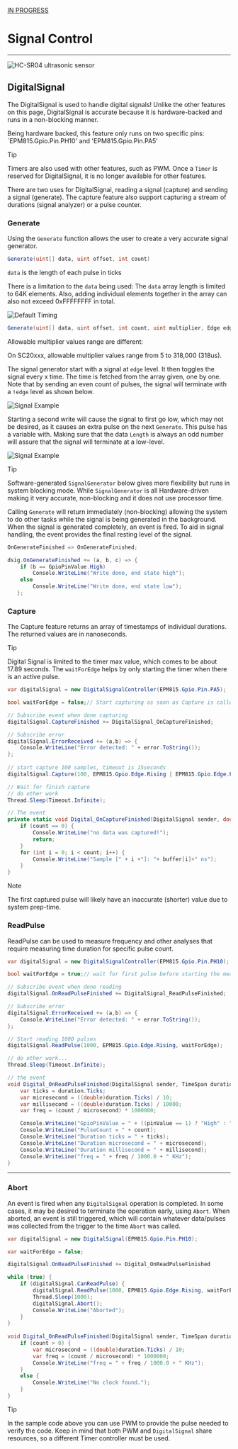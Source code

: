 [IN PROGRESS](error.md) 
# Signal Control
---
![HC-SR04 ultrasonic sensor](images/signal-control.jpg)

## DigitalSignal

The DigitalSignal is used to handle digital signals! Unlike the other features on this page, DigitalSignal is accurate because it is hardware-backed and runs in a non-blocking manner.

Being hardware backed, this feature only runs on two specific pins: `EPM815.Gpio.Pin.PH10' and 'EPM815.Gpio.Pin.PA5'

> [!TIP]
> Timers are also used with other features, such as PWM. Once a `Timer` is reserved for DigitalSignal, it is no longer available for other features.

There are two uses for DigitalSignal, reading a signal (capture) and sending a signal (generate). The capture feature also support capturing a stream of durations (signal analyzer) or a pulse counter.

### Generate

Using the `Generate` function allows the user to create a very accurate signal generator.  

```cs
Generate(uint[] data, uint offset, int count)
```

`data` is the length of each pulse in ticks

There is a limitation to the `data` being used: The `data` array length is limited to 64K elements. Also, adding individual elements together in the array can also not exceed 0xFFFFFFFF in total.
 
![Default Timing](images/write1.jpg)
  
```cs
Generate(uint[] data, uint offset, int count, uint multiplier, Edge edge)
```
Allowable multiplier values range are different:

On SC20xxx, allowable multiplier values range from 5 to 318,000 (318us). 

The signal generator start with a signal at `edge` level. It then toggles the signal every x time. The time is fetched from the array given, one by one. Note that by sending an even count of pulses, the signal will terminate with a `!edge` level as shown below.

![Signal Example](images/write2.jpg)

Starting a second write will cause the signal to first go low, which may not be desired, as it causes an extra pulse on the next `Generate`. This pulse has a variable with. Making sure that the data `Length` is always an odd number will assure that the signal will terminate at a low-level.

![Signal Example](images/write3.jpg) 


> [!TIP] 
> Software-generated `SignalGenerator` below gives more flexibility but runs in system blocking mode. While `SignalGenerator` is all Hardware-driven making it very accurate, non-blocking and it does not use processor time.

Calling `Generate` will return immediately (non-blocking) allowing the system to do other tasks while the signal is being generated in the background. When the signal is generated completely, an event is fired. To aid in signal handling, the event provides the final resting level of the signal.

```cs
OnGenerateFinished => OnGenerateFinished;

dsig.OnGenerateFinished += (a, b, c) => {
    if (b == GpioPinValue.High)
        Console.WriteLine("Write done, end state high");
    else
        Console.WriteLine("Write done, end state low");
   };
```

### Capture
The Capture feature returns an array of timestamps of individual durations. The returned values are in nanoseconds.

> [!TIP]
> Digital Signal is limited to the timer max value, which comes to be about 17.89 seconds. The `waitForEdge` helps by only starting the timer when there is an active pulse.

```cs
var digitalSignal = new DigitalSignalController(EPM815.Gpio.Pin.PA5);

bool waitForEdge = false;// Start capturing as soon as Capture is called

// Subscribe event when done capturing
digitalSignal.CaptureFinished += DigitalSignal_OnCaptureFinished;

// Subscribe error
digitalSignal.ErrorReceived += (a,b) => { 
	Console.WriteLine("Error detected: " + error.ToString());
};
                      
// start capture 100 samples, timeout is 15seconds
digitalSignal.Capture(100, EPM815.Gpio.Edge.Rising | EPM815.Gpio.Edge.Falling, waitForEdge, TimeSpan.FromSeconds(15));

// Wait for finish capture
// do other work
Thread.Sleep(Timeout.Infinite); 

// The event
private static void Digital_OnCaptureFinished(DigitalSignal sender, double[] buffer, uint count, uint initialState, bool aborted) {
    if (count == 0) {
        Console.WriteLine("no data was captured!");
        return;
    }
    for (int i = 0; i < count; i++) {
        Console.WriteLine("Sample [" + i +"]: "+ buffer[i]+" ns");
    }
}
```
> [!NOTE]
> The first captured pulse will likely have an inaccurate (shorter) value due to system prep-time.

### ReadPulse

ReadPulse can be used to measure frequency and other analyses that require measuring time duration for specific pulse count.

```cs
var digitalSignal = new DigitalSignalController(EPM815.Gpio.Pin.PH10);

bool waitForEdge = true;// wait for first pulse before starting the measurement

// Subscribe event when done reading
digitalSignal.OnReadPulseFinished += DigitalSignal_ReadPulseFinished;   

// Subscribe error
digitalSignal.ErrorReceived += (a,b) => { 
	Console.WriteLine("Error detected: " + error.ToString());
};        

// Start reading 1000 pulses
digitalSignal.ReadPulse(1000, EPM815.Gpio.Edge.Rising, waitForEdge);

// do other work...
Thread.Sleep(Timeout.Infinite);

// the event
void Digital_OnReadPulseFinished(DigitalSignal sender, TimeSpan duration, uint count, uint pinValue, bool aborted) {
    var ticks = duration.Ticks;
    var microsecond = ((double)duration.Ticks) / 10;
    var millisecond = ((double)duration.Ticks) / 10000;
    var freq = (count / microsecond) * 1000000;

    Console.WriteLine("GpioPinValue = " + ((pinValue == 1) ? "High" : "Low"));
    Console.WriteLine("PulseCount = " + count);
    Console.WriteLine("Duration ticks = " + ticks);
    Console.WriteLine("Duration microsecond = " + microsecond);
    Console.WriteLine("Duration millisecond = " + millisecond);
    Console.WriteLine("freq = " + freq / 1000.0 + " KHz");
}
```

---
### Abort

An event is fired when any `DigitalSignal` operation is completed. In some cases, it may be desired to terminate the operation early, using `Abort`. When aborted, an event is still triggered, which will contain whatever data/pulses was collected from the trigger to the time `Abort` was called.

```cs
var digitalSignal = new DigitalSignal(EPM815.Gpio.Pin.PH10);

var waitForEdge = false;

digitalSignal.OnReadPulseFinished += Digital_OnReadPulseFinished

while (true) {
    if (digitalSignal.CanReadPulse) {
        digitalSignal.ReadPulse(1000, EPM815.Gpio.Edge.Rising, waitForEdge);                  
        Thread.Sleep(1000);                    
        digitalSignal.Abort();
        Console.WriteLine("Aborted");
    }
}
      
void Digital_OnReadPulseFinished(DigitalSignal sender, TimeSpan duration, uint count, uint pinValue, bool aborted) {
    if (count > 0) {
        var microsecond = ((double)duration.Ticks) / 10;
        var freq = (count / microsecond) * 1000000;
        Console.WriteLine("freq = " + freq / 1000.0 + " KHz");
    }
    else {
        Console.WriteLine("No clock found.");
    }
}
```

> [!TIP] 
> In the sample code above you can use PWM to provide the pulse needed to verify the code. Keep in mind that both PWM and `DigitalSignal` share resources, so a different Timer controller must be used.



